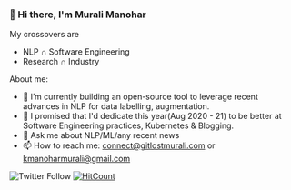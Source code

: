 ### 👋 Hi there, I'm Murali Manohar

My crossovers are
  * NLP ∩ Software Engineering
  * Research ∩ Industry 

<!--
**gitlost-murali/gitlost-murali** is a ✨ _special_ ✨ repository because its `README.md` (this file) appears on your GitHub profile.
-->

About me:

- 🔭 I’m currently building an open-source tool to leverage recent advances in NLP for data labelling, augmentation.
- 🌱 I promised that I'd dedicate this year(Aug 2020 - 21) to be better at Software Engineering practices, Kubernetes & Blogging.
- 💬 Ask me about NLP/ML/any recent news
- 📫 How to reach me: connect@gitlostmurali.com or kmanoharmurali@gmail.com

![Twitter Follow](https://img.shields.io/twitter/follow/gitlostmurali?style=social)
[![HitCount](http://hits.dwyl.com/gitlost-murali/gitlost-murali.svg)](http://hits.dwyl.com/gitlost-murali/gitlost-murali)
